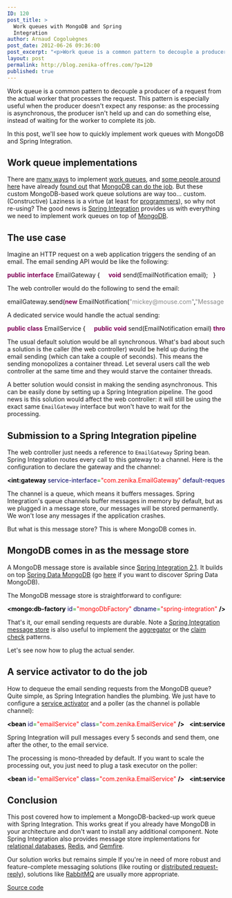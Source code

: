 ```yaml
---
ID: 120
post_title: >
  Work queues with MongoDB and Spring
  Integration
author: Arnaud Cogoluègnes
post_date: 2012-06-26 09:36:00
post_excerpt: "<p>Work queue is a common pattern to decouple a producer of a request from the actual worker that processes the request. This pattern is especially useful when the producer doesn't expect any response: as the processing is asynchronous, the producer isn't held up and can do something else, instead of waiting for the worker to complete its job.</p> <p>In this post, we'll see how to quickly implement work queues with MongoDB and Spring Integration.</p>"
layout: post
permalink: http://blog.zenika-offres.com/?p=120
published: true
---
```

<p>Work queue is a common pattern to decouple a producer of a request from the actual worker that processes the request. This pattern is especially useful when the producer doesn't expect any response: as the processing is asynchronous, the producer isn't held up and can do something else, instead of waiting for the worker to complete its job.</p> <p>In this post, we'll see how to quickly implement work queues with MongoDB and Spring Integration.</p>
<!--more-->
<h2>Work queue implementations</h2> <p>There are <a href="http://en.wikipedia.org/wiki/Java_Message_Service">many ways</a> to implement <a href="http://www.rabbitmq.com/tutorials/tutorial-two-java.html">work queues</a>, and <a href="http://www.mattinsler.com/why-and-how-i-replaced-amazon-sqs-with-mongodb/">some people around here</a> have already <a href="http://www.ibm.com/developerworks/opensource/library/os-mongodb-work-queues/index.html">found out</a> that <a href="http://captaincodeman.com/2011/05/28/simple-service-bus-message-queue-mongodb/">MongoDB can do the job</a>. But these custom MongoDB-based work queue solutions are way too... custom. (Constructive) Laziness is a virtue (at least for <a href="http://www.catb.org/~esr/writings/cathedral-bazaar/cathedral-bazaar/ar01s02.html">programmers</a>), so why not re-using? The good news is <a href="http://www.springsource.org/spring-integration">Spring Integration</a> provides us with everything we need to implement work queues on top of <a href="http://www.mongodb.org/">MongoDB</a>.</p> <h2>The use case</h2> <p>Imagine an HTTP request on a web application triggers the sending of an email. The email sending API would be like the following:</p> <pre class="java code java" style="font-family:inherit"><span style="color: #7F0055; font-weight: bold;">public</span> <span style="color: #7F0055; font-weight: bold;">interface</span> EmailGateway <span style="color: #000000;">&#123;</span> &nbsp;   <span style="color: #7F0055; font-weight: bold;">void</span> send<span style="color: #000000;">&#40;</span>EmailNotification email<span style="color: #000000;">&#41;</span>; &nbsp; <span style="color: #000000;">&#125;</span></pre> <p>The web controller would do the following to send the email:</p> <pre class="java code java" style="font-family:inherit">emailGateway.<span style="color: #000000;">send</span><span style="color: #000000;">&#40;</span><span style="color: #7F0055; font-weight: bold;">new</span> EmailNotification<span style="color: #000000;">&#40;</span><span style="color: #888888;">&quot;mickey@mouse.com&quot;</span>,<span style="color: #888888;">&quot;Message from Minnie &quot;</span>+i,<span style="color: #888888;">&quot;Minnie is waiting for you!&quot;</span><span style="color: #000000;">&#41;</span><span style="color: #000000;">&#41;</span>;</pre> <p>A dedicated service would handle the actual sending:</p> <pre class="java code java" style="font-family:inherit"><span style="color: #7F0055; font-weight: bold;">public</span> <span style="color: #7F0055; font-weight: bold;">class</span> EmailService <span style="color: #000000;">&#123;</span> &nbsp;   <span style="color: #7F0055; font-weight: bold;">public</span> <span style="color: #7F0055; font-weight: bold;">void</span> send<span style="color: #000000;">&#40;</span>EmailNotification email<span style="color: #000000;">&#41;</span> <span style="color: #7F0055; font-weight: bold;">throws</span> <span style="color: #000000;">Exception</span> <span style="color: #000000;">&#123;</span>     <span style="color: #808080; font-style: italic;">// actual sending...</span>     <span style="color: #808080; font-style: italic;">// ... takes time and holds up caller</span>   <span style="color: #000000;">&#125;</span> &nbsp; <span style="color: #000000;">&#125;</span></pre> <p>The usual default solution would be all synchronous. What's bad about such a solution is the caller (the web controller) would be held up during the email sending (which can take a couple of seconds). This means the sending monopolizes a container thread. Let several users call the web controller at the same time and they would starve the container threads.</p> <p>A better solution would consist in making the sending asynchronous. This can be easily done by setting up a Spring Integration pipeline. The good news is this solution would affect the web controller: it will still be using the exact same <code>EmailGateway</code> interface but won't have to wait for the processing.</p> <h2>Submission to a Spring Integration pipeline</h2> <p>The web controller just needs a reference to <code>EmailGateway</code> Spring bean. Spring Integration routes every call to this gateway to a channel. Here is the configuration to declare the gateway and the channel:</p> <pre class="xml code xml" style="font-family:inherit"><span style="color: #009900;"><span style="color: #000000; font-weight: bold;">&lt;int:gateway</span> <span style="color: #000066;">service-interface</span>=<span style="color: #ff0000;">&quot;com.zenika.EmailGateway&quot;</span> <span style="color: #000066;">default-request-channel</span>=<span style="color: #ff0000;">&quot;tasks&quot;</span> <span style="color: #000000; font-weight: bold;">/&gt;</span></span> &nbsp; <span style="color: #009900;"><span style="color: #000000; font-weight: bold;">&lt;int:channel</span> <span style="color: #000066;">id</span>=<span style="color: #ff0000;">&quot;tasks&quot;</span><span style="color: #000000; font-weight: bold;">&gt;</span></span>   <span style="color: #009900;"><span style="color: #000000; font-weight: bold;">&lt;int:queue</span> <span style="color: #000066;">message-store</span>=<span style="color: #ff0000;">&quot;messageStore&quot;</span><span style="color: #000000; font-weight: bold;">/&gt;</span></span> <span style="color: #009900;"><span style="color: #000000; font-weight: bold;">&lt;/int:channel<span style="color: #000000; font-weight: bold;">&gt;</span></span></span></pre> <p>The channel is a queue, which means it buffers messages. Spring Integration's queue channels buffer messages in memory by default, but as we plugged in a message store, our messages will be stored permanently. We won't lose any messages if the application crashes.</p> <p>But what is this message store? This is where MongoDB comes in.</p> <h2>MongoDB comes in as the message store</h2> <p>A MongoDB message store is available since <a href="http://blog.springsource.org/2012/01/09/spring-integration-2-1-is-now-ga/">Spring Integration 2.1</a>. It builds on top <a href="http://www.springsource.org/spring-data/mongodb">Spring Data MongoDB</a> (go <a href="/index.php?post/2012/04/27/Overview-of-Spring-Data-MongoDB">here</a> if you want to discover Spring Data MongoDB).</p> <p>The MongoDB message store is straightforward to configure:</p> <pre class="xml code xml" style="font-family:inherit"><span style="color: #009900;"><span style="color: #000000; font-weight: bold;">&lt;mongo:db-factory</span> <span style="color: #000066;">id</span>=<span style="color: #ff0000;">&quot;mongoDbFactory&quot;</span> <span style="color: #000066;">dbname</span>=<span style="color: #ff0000;">&quot;spring-integration&quot;</span> <span style="color: #000000; font-weight: bold;">/&gt;</span></span> &nbsp; <span style="color: #009900;"><span style="color: #000000; font-weight: bold;">&lt;bean</span> <span style="color: #000066;">id</span>=<span style="color: #ff0000;">&quot;messageStore&quot;</span> <span style="color: #000066;">class</span>=<span style="color: #ff0000;">&quot;org.springframework.integration.mongodb.store.MongoDbMessageStore&quot;</span><span style="color: #000000; font-weight: bold;">&gt;</span></span>   <span style="color: #009900;"><span style="color: #000000; font-weight: bold;">&lt;constructor-arg</span> <span style="color: #000066;">ref</span>=<span style="color: #ff0000;">&quot;mongoDbFactory&quot;</span> <span style="color: #000000; font-weight: bold;">/&gt;</span></span>   <span style="color: #009900;"><span style="color: #000000; font-weight: bold;">&lt;constructor-arg</span> <span style="color: #000066;">value</span>=<span style="color: #ff0000;">&quot;emailtasks&quot;</span> <span style="color: #000000; font-weight: bold;">/&gt;</span></span> <span style="color: #808080; font-style: italic;">&lt;!-- the name of the collection --&gt;</span> <span style="color: #009900;"><span style="color: #000000; font-weight: bold;">&lt;/bean<span style="color: #000000; font-weight: bold;">&gt;</span></span></span></pre> <p>That's it, our email sending requests are durable. Note a <a href="http://static.springsource.org/spring-integration/reference/htmlsingle/#message-s
tore">Spring Integration message store</a> is also useful to implement the <a href="http://www.eaipatterns.com/Aggregator.html">aggregator</a> or the <a href="http://www.eaipatterns.com/StoreInLibrary.html">claim check</a> patterns.</p> <p>Let's see now how to plug the actual sender.</p> <h2>A service activator to do the job</h2> <p>How to dequeue the email sending requests from the MongoDB queue? Quite simple, as Spring Integration handles the plumbing. We just have to configure a <a href="http://www.eaipatterns.com/MessagingAdapter.html">service activator</a> and a poller (as the channel is pollable channel):</p> <pre class="xml code xml" style="font-family:inherit"><span style="color: #009900;"><span style="color: #000000; font-weight: bold;">&lt;bean</span> <span style="color: #000066;">id</span>=<span style="color: #ff0000;">&quot;emailService&quot;</span> <span style="color: #000066;">class</span>=<span style="color: #ff0000;">&quot;com.zenika.EmailService&quot;</span> <span style="color: #000000; font-weight: bold;">/&gt;</span></span> &nbsp; <span style="color: #009900;"><span style="color: #000000; font-weight: bold;">&lt;int:service-activator</span> <span style="color: #000066;">input-channel</span>=<span style="color: #ff0000;">&quot;tasks&quot;</span> <span style="color: #000066;">ref</span>=<span style="color: #ff0000;">&quot;emailService&quot;</span> <span style="color: #000066;">method</span>=<span style="color: #ff0000;">&quot;send&quot;</span><span style="color: #000000; font-weight: bold;">&gt;</span></span>   <span style="color: #009900;"><span style="color: #000000; font-weight: bold;">&lt;int:poller</span> <span style="color: #000066;">fixed-rate</span>=<span style="color: #ff0000;">&quot;5000&quot;</span> <span style="color: #000066;">time-unit</span>=<span style="color: #ff0000;">&quot;MILLISECONDS&quot;</span> <span style="color: #000000; font-weight: bold;">/&gt;</span></span> <span style="color: #009900;"><span style="color: #000000; font-weight: bold;">&lt;/int:service-activator<span style="color: #000000; font-weight: bold;">&gt;</span></span></span></pre> <p>Spring Integration will pull messages every 5 seconds and send them, one after the other, to the email service.</p> <p>The processing is mono-threaded by default. If you want to scale the processing out, you just need to plug a task executor on the poller:</p> <pre class="xml code xml" style="font-family:inherit"><span style="color: #009900;"><span style="color: #000000; font-weight: bold;">&lt;bean</span> <span style="color: #000066;">id</span>=<span style="color: #ff0000;">&quot;emailService&quot;</span> <span style="color: #000066;">class</span>=<span style="color: #ff0000;">&quot;com.zenika.EmailService&quot;</span> <span style="color: #000000; font-weight: bold;">/&gt;</span></span> &nbsp; <span style="color: #009900;"><span style="color: #000000; font-weight: bold;">&lt;int:service-activator</span> <span style="color: #000066;">input-channel</span>=<span style="color: #ff0000;">&quot;tasks&quot;</span> <span style="color: #000066;">ref</span>=<span style="color: #ff0000;">&quot;emailService&quot;</span> <span style="color: #000066;">method</span>=<span style="color: #ff0000;">&quot;send&quot;</span><span style="color: #000000; font-weight: bold;">&gt;</span></span>   <span style="color: #009900;"><span style="color: #000000; font-weight: bold;">&lt;int:poller</span> <span style="color: #000066;">fixed-rate</span>=<span style="color: #ff0000;">&quot;5000&quot;</span> <span style="color: #000066;">time-unit</span>=<span style="color: #ff0000;">&quot;MILLISECONDS&quot;</span>  </span> <span style="color: #009900;">                    <span style="color: #000066;">task-executor</span>=<span style="color: #ff0000;">&quot;emailTaskExecutor&quot;</span> <span style="color: #000000; font-weight: bold;">/&gt;</span></span> <span style="color: #009900;"><span style="color: #000000; font-weight: bold;">&lt;/int:service-activator<span style="color: #000000; font-weight: bold;">&gt;</span></span></span> &nbsp; <span style="color: #009900;"><span style="color: #000000; font-weight: bold;">&lt;task:executor</span> <span style="color: #000066;">id</span>=<span style="color: #ff0000;">&quot;emailTaskExecutor&quot;</span> <span style="color: #000066;">pool-size</span>=<span style="color: #ff0000;">&quot;10&quot;</span> <span style="color: #000000; font-weight: bold;">/&gt;</span></span></pre> <h2>Conclusion</h2> <p>This post covered how to implement a MongoDB-backed-up work queue with Spring Integration. This works great if you already have MongoDB in your architecture and don't want to install any additional component. Note Spring Integration also provides message store implementations for <a href="http://static.springsource.org/spring-integration/reference/htmlsingle/#jdbc-message-store">relational databases</a>, <a href="http://static.springsource.org/spring-integration/reference/htmlsingle/#redis-message-store">Redis</a>, and <a href="http://static.springsource.org/spring-integration/reference/htmlsingle/#gemfire-message-store">Gemfire</a>.</p> <p>Our solution works but remains simple If you're in need of more robust and feature-complete messaging solutions (like routing or <a href="/index.php?post/2012/03/15/PDF-workers-with-RabbitMQ">distributed request-reply</a>), solutions like <a href="http://www.rabbitmq.com/">RabbitMQ</a> are usually more appropriate.</p> <p><a href="https://github.com/acogoluegnes/Spring-Integration-MongoDB">Source code</a></p>